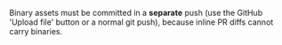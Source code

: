 Binary assets must be committed in a **separate** push (use the GitHub 'Upload file' button or a normal git push), because inline PR diffs cannot carry binaries.
